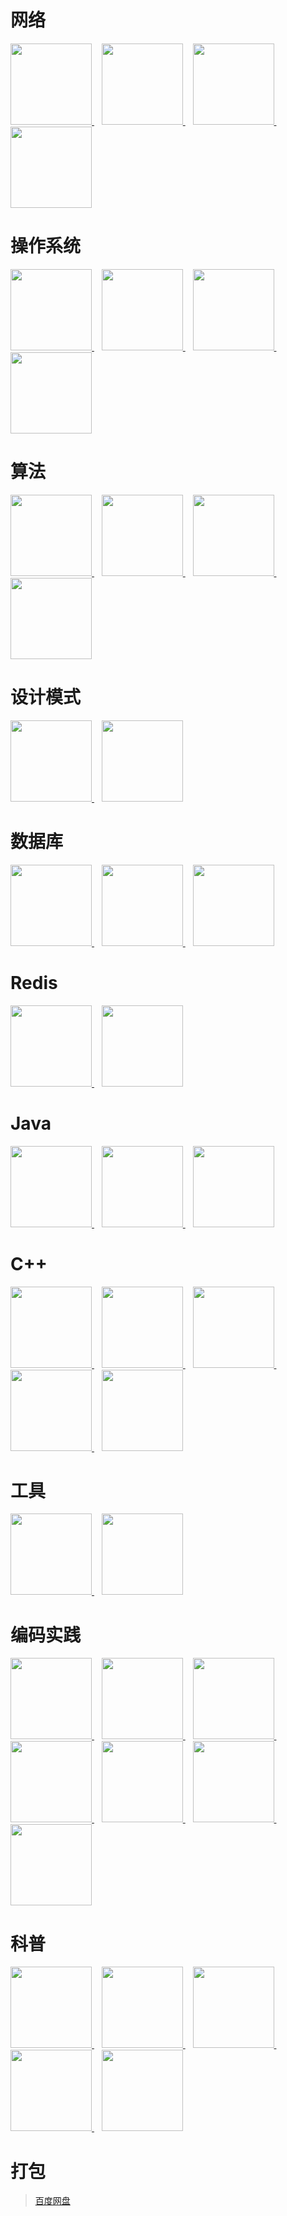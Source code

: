 
# 网络

<a href="https://pan.baidu.com/s/1EXaJbNckzuQMOCyamzjL_Q"> <img src="s3296854.jpg" width="130"/> </a> &nbsp;&nbsp; <a href="https://pan.baidu.com/s/1oBbA9LOevcJ_reg8y5kOvw"> <img src="s28845534.jpg" width="130"/> </a> &nbsp;&nbsp; <a href="https://pan.baidu.com/s/1M0AHXqG9sP9Bxne6u0JK8A"> <img src="s27283822.jpg" width="130"/> </a> &nbsp;&nbsp; <a href="https://pan.baidu.com/s/1y0P-VFlWKdOPW7YB60OWlw"> <img src="s26676928.jpg" width="130"/> </a> 

# 操作系统

<a href="https://pan.baidu.com/s/1C-MgvslLKd1buwmebti6Qg"> <img src="s1650904.jpg" width="130"/> </a> &nbsp;&nbsp; <a href="https://pan.baidu.com/s/1Qm2G4rghPorQeH5J9fDHTg"> <img src="s4399937.jpg" width="130"/> </a> &nbsp;&nbsp; <a href="https://pan.baidu.com/s/1OoyVI90fK1Q9eixzH9jnpQ"> <img src="s4510534.jpg" width="130"/> </a> &nbsp;&nbsp; <a href="https://pan.baidu.com/s/12mTkrpLsb7tz11cGn_KZ4w"> <img src="s3895413.jpg" width="130"/> </a> 

# 算法

<a href="https://pan.baidu.com/s/1Va1R66d13ynmita8nfkRPg"> <img src="s28322244.jpg" width="130"/> </a> &nbsp;&nbsp; <a href="https://pan.baidu.com/s/1HmGwXvTcHDrQnUAL1wWE3g"> <img src="s7038106.jpg" width="130"/> </a> &nbsp;&nbsp; <a href="https://pan.baidu.com/s/1SZGUbvKpKOomM-iYxe_GGw"> <img src="s2992671.jpg" width="130"/> </a> &nbsp;&nbsp; <a href="https://pan.baidu.com/s/10EoXyW33MnYJUX5YeD5pPg"> <img src="s28313721.jpg" width="130"/> </a>

# 设计模式

<a href="https://pan.baidu.com/s/1JOO4M3c6EGB5xHz_-aGtDQ"> <img src="s2686916.jpg" width="130"/> </a> &nbsp;&nbsp; <a href="https://pan.baidu.com/s/1n41aEgGuRg9hQ-9iwOxc5A"> <img src="s1074361.jpg" width="130"/> </a>

# 数据库

<a href="https://pan.baidu.com/s/1xhYsZUi2fugLf9jxSWA0pQ"> <img src="s2359163.jpg" width="130"/> </a> &nbsp;&nbsp; <a href="https://pan.baidu.com/s/1aXRWznphuiEc4XRXpM1qLA"> <img src="s4141593.jpg" width="130"/> </a> &nbsp;&nbsp; <a href="https://pan.baidu.com/s/182JK19-rvbISYAv4aLk7xg"> <img src="s5968156.jpg" width="130"/> </a>

# Redis

<a href="https://pan.baidu.com/s/1XovYaApdsVsd97pLCwAvpA"> <img src="s27297117.jpg" width="130"/> </a> &nbsp;&nbsp; <a href="https://pan.baidu.com/s/1bfbiPjoBEaNUs6qLWVEIJw"> <img src="s28296984.jpg" width="130"/> </a>

# Java

<a href="https://pan.baidu.com/s/1iNBkY9ANUcmeSp4VjBGhRQ"> <img src="s27243455.jpg" width="130"/> </a> &nbsp;&nbsp; <a href="https://pan.baidu.com/s/1zdATX8Qs-RMk6DN7iqECYw"> <img src="s27458236.jpg" width="130"/> </a> &nbsp;&nbsp; <a href="https://pan.baidu.com/s/1LkPVPrT_3BYFkfxieBkeVw"> <img src="s7663093.jpg" width="130"/> </a>

# C++

<a href="https://pan.baidu.com/s/1VhhqN7oVcrv0KhF32CXRLQ"> <img src="s27023182.jpg" width="130"/> </a> &nbsp;&nbsp; <a href="https://pan.baidu.com/s/1u3-QrdnkHo5ScUK84v7C5w"> <img src="s2996168.jpg" width="130"/> </a> &nbsp;&nbsp; <a href="https://pan.baidu.com/s/1K6xm3YlV53trCxyGR0j_gQ"> <img src="s4436543.jpg" width="130"/> </a> &nbsp;&nbsp; <a href="https://pan.baidu.com/s/10iFqDOHSveJC3VC7dl1vMw"> <img src="s1613283.jpg" width="130"/> </a> &nbsp;&nbsp; <a href="https://pan.baidu.com/s/1o-hgLJ4XvXAHeFhWAuuiFQ"> <img src="s4647091.jpg" width="130"/> </a> 

# 工具

<a href="https://pan.baidu.com/s/1zYoS3lB1yCCT-So1YeoRuA"> <img src="s4245786.jpg" width="130"/> </a> &nbsp;&nbsp; <a href="https://pan.baidu.com/s/1ybA1qvjx4p844Pd8zDlx7Q"> <img src="s2794811.jpg" width="130"/> </a>

# 编码实践

<a href="https://pan.baidu.com/s/1H1ilY54BISk7oDaKYpcrwA"> <img src="s1495029.jpg" width="130"/> </a> &nbsp;&nbsp; <a href="https://pan.baidu.com/s/1pWGwRRVxtpSmlsK7B1uU7Q"> <img src="s4157180.jpg" width="130"/> </a> &nbsp;&nbsp; <a href="https://pan.baidu.com/s/1HGHeahqtscz7iczhK7ps-Q"> <img src="s1671095.jpg" width="130"/> </a> &nbsp;&nbsp; <a href="https://pan.baidu.com/s/14uxNIdeXKLOnUJ6LMRndPg"> <img src="s10328621.jpg" width="130"/> </a> &nbsp;&nbsp; <a href="https://pan.baidu.com/s/17sIRZxCf_uJMZNnqAHEDkA"> <img src="s11194203.jpg" width="130"/> </a>  &nbsp;&nbsp; <a href="https://pan.baidu.com/s/1MaNeNsoqlTMn2uuT1QrsHQ"> <img src="s1086045.jpg" width="130"/> </a> &nbsp;&nbsp; <a href="https://pan.baidu.com/s/1s0vhcWxN_36PpZeJoOHrKA"> <img src="s4669554.jpg" width="130"/> </a>

# 科普

<a href="https://pan.baidu.com/s/1fKo7ntvQUettvjaTQqyCEw"> <img src="s1113106.jpg" width="130"/> </a> &nbsp;&nbsp; <a href="https://pan.baidu.com/s/1dNFZcBdDhA80-pWT1qcQSg"> <img src="s9114855.jpg" width="130"/> </a> &nbsp;&nbsp; <a href="https://pan.baidu.com/s/1s0vhcWxN_36PpZeJoOHrKA"> <img src="s4669554.jpg" width="130"/> </a> &nbsp;&nbsp; <a href="https://pan.baidu.com/s/1fII84UPuo8aIxDkOakvUVg"> <img src="s4379914.jpg" width="130"/> </a> &nbsp;&nbsp; <a href="https://pan.baidu.com/s/1YTp7vDp0VG2Ckz5_I91FIg"> <img src="s4687321.jpg" width="130"/> </a> 

# 打包

> [百度网盘](https://pan.baidu.com/s/1o9oD1s2#list/path=%2F&parentPath=%2F)
